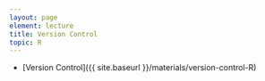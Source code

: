 ```yaml
---
layout: page
element: lecture
title: Version Control
topic: R
---
```


* [Version Control]({{ site.baseurl }}/materials/version-control-R)
